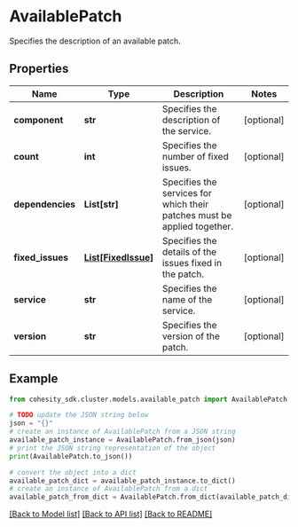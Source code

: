# AvailablePatch

Specifies the description of an available patch.

## Properties

Name | Type | Description | Notes
------------ | ------------- | ------------- | -------------
**component** | **str** | Specifies the description of the service. | [optional] 
**count** | **int** | Specifies the number of fixed issues. | [optional] 
**dependencies** | **List[str]** | Specifies the services for which their patches must be applied together. | [optional] 
**fixed_issues** | [**List[FixedIssue]**](FixedIssue.md) | Specifies the details of the issues fixed in the patch. | [optional] 
**service** | **str** | Specifies the name of the service. | [optional] 
**version** | **str** | Specifies the version of the patch. | [optional] 

## Example

```python
from cohesity_sdk.cluster.models.available_patch import AvailablePatch

# TODO update the JSON string below
json = "{}"
# create an instance of AvailablePatch from a JSON string
available_patch_instance = AvailablePatch.from_json(json)
# print the JSON string representation of the object
print(AvailablePatch.to_json())

# convert the object into a dict
available_patch_dict = available_patch_instance.to_dict()
# create an instance of AvailablePatch from a dict
available_patch_from_dict = AvailablePatch.from_dict(available_patch_dict)
```
[[Back to Model list]](../README.md#documentation-for-models) [[Back to API list]](../README.md#documentation-for-api-endpoints) [[Back to README]](../README.md)


